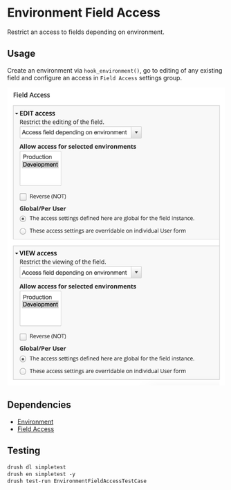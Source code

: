 # Environment Field Access

Restrict an access to fields depending on environment.

## Usage

Create an environment via `hook_environment()`, go to editing of any existing
field and configure an access in `Field Access` settings group.

![Field Access settings](help/fieldaccess.png)

## Dependencies

- [Environment](https://www.drupal.org/project/environment)
- [Field Access](https://www.drupal.org/project/fieldaccess)

## Testing

```shell
drush dl simpletest
drush en simpletest -y
drush test-run EnvironmentFieldAccessTestCase
```
